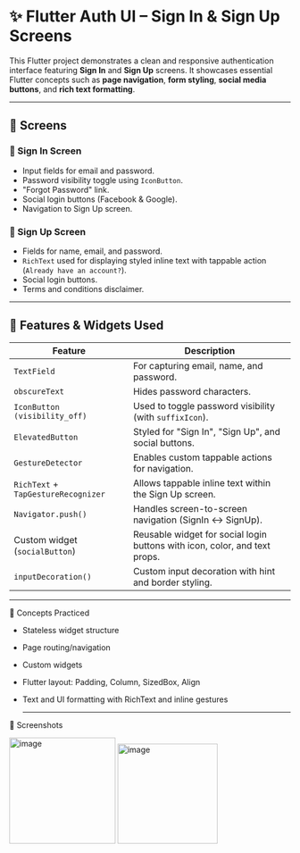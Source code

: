 # ✨ Flutter Auth UI – Sign In & Sign Up Screens

This Flutter project demonstrates a clean and responsive authentication interface featuring **Sign In** and **Sign Up** screens. It showcases essential Flutter concepts such as **page navigation**, **form styling**, **social media buttons**, and **rich text formatting**.

---

## 📱 Screens

### 🔐 Sign In Screen
- Input fields for email and password.
- Password visibility toggle using `IconButton`.
- "Forgot Password" link.
- Social login buttons (Facebook & Google).
- Navigation to Sign Up screen.

### 📝 Sign Up Screen
- Fields for name, email, and password.
- `RichText` used for displaying styled inline text with tappable action (`Already have an account?`).
- Social login buttons.
- Terms and conditions disclaimer.

---

## 🚀 Features & Widgets Used

| Feature                        | Description |
|-------------------------------|-------------|
| `TextField`                   | For capturing email, name, and password. |
| `obscureText`                 | Hides password characters. |
| `IconButton (visibility_off)`| Used to toggle password visibility (with `suffixIcon`). |
| `ElevatedButton`             | Styled for "Sign In", "Sign Up", and social buttons. |
| `GestureDetector`            | Enables custom tappable actions for navigation. |
| `RichText` + `TapGestureRecognizer` | Allows tappable inline text within the Sign Up screen. |
| `Navigator.push()`           | Handles screen-to-screen navigation (SignIn ↔ SignUp). |
| Custom widget (`socialButton`) | Reusable widget for social login buttons with icon, color, and text props. |
| `inputDecoration()`          | Custom input decoration with hint and border styling. |

---
🧠 Concepts Practiced
- Stateless widget structure
- Page routing/navigation
- Custom widgets
- Flutter layout: Padding, Column, SizedBox, Align
- Text and UI formatting with RichText and inline gestures

  ---
📸 Screenshots

<img width="190" alt="image" src="https://github.com/user-attachments/assets/e9cf0de9-f6ce-42d1-a49d-63ea51084cac" />
<img width="179" alt="image" src="https://github.com/user-attachments/assets/e75915ba-5d24-405d-b981-36f9ed4e1d0c" />





